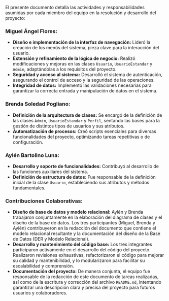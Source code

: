 El presente documento detalla las actividades y responsabilidades asumidas por cada miembro del equipo en la resolución y desarrollo del proyecto:

### Miguel Ángel Flores:
* **Diseño e implementación de la interfaz de navegación:** Lideró la creación de los menús del sistema, pieza clave para la interacción del usuario.
* **Extensión y refinamiento de la lógica de negocio:** Realizó modificaciones y mejoras en las clases `Usuario`, `UsuarioEstandar` y `Admin`, adaptándolas a los requisitos del proyecto.
* **Seguridad y acceso al sistema:** Desarrolló el sistema de autenticación, asegurando el control de acceso y la seguridad de las operaciones.
* **Integridad de datos:** Implementó las validaciones necesarias para garantizar la correcta entrada y manipulación de datos en el sistema.

### Brenda Soledad Pogliano:
* **Definición de la arquitectura de clases:** Se encargó de la definición de las clases `Admin`, `UsuarioEstandar` y `Perfil`, sentando las bases para la gestión de distintos tipos de usuarios y sus atributos.
* **Automatización de procesos:** Creó scripts esenciales para diversas funcionalidades del proyecto, optimizando tareas repetitivas o de configuración.

### Aylén Bartolino Luna:
* **Desarrollo y soporte de funcionalidades:** Contribuyó al desarrollo de las funciones auxiliares del sistema.
* **Definición de estructura de datos:** Fue responsable de la definición inicial de la clase `Usuario`, estableciendo sus atributos y métodos fundamentales.

### Contribuciones Colaborativas:
* **Diseño de base de datos y modelo relacional:** Aylén y Brenda trabajaron conjuntamente en la elaboración del diagrama de clases y el diseño de la base de datos. Los tres participantes (Miguel, Brenda y Aylén) contribuyeron en la redacción del documento que contiene el modelo relacional resultante y la documentación del diseño de la Base de Datos (DER y Modelo Relacional).
* **Desarrollo y mantenimiento del código base:** Los tres integrantes participaron activamente en el desarrollo del código del proyecto. Realizaron revisiones exhaustivas, refactorizaron el código para mejorar su calidad y mantenibilidad, y lo modularizaron para facilitar su escalabilidad y comprensión.
* **Documentación del proyecto:** De manera conjunta, el equipo fue responsable de la redacción de este documento de tareas realizadas, así como de la escritura y corrección del archivo `README.md`, intentando garantizar una descripción clara y precisa del proyecto para futuros usuarios y colaboradores.